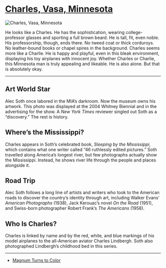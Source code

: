 # [Charles, Vasa, Minnesota](http://artstories.artsmia.org/#/o/105014)
![Charles, Vasa, Minnesota](http://api.artsmia.org/images/105014/large.jpg)

He looks like a Charles. He has the sophistication, wearing college-professor glasses and sporting a full brown beard. He is tall, fit, even noble. His professorship, though, ends there. No tweed coat or thick corduroys. No leather-bound books or chapel spires in the background. Charles seems more like a Charlie. He is happy and playful, even in this bleak environment, displaying his toy airplanes with innocent joy. Whether Charles or Charlie, this Minnesota man is truly appealing and likeable. He is also alone. But that is absolutely okay.

---

## Art World Star

Alec Soth once labored in the MIA’s darkroom. Now the museum owns his artwork. This photo was displayed at the 2004 Whitney Biennial and in the advertising for the show. A *New York Times* reviewer singled out Soth as a “discovery.” The rest is history.

## Where’s the Mississippi?

Charles appears in Soth’s celebrated book, *Sleeping by the Mississippi*, which contains what one writer called “46 ruthlessly edited pictures.” Soth travelled along America’s longest river, but few photographs actually show the Mississippi. Instead, he shows river life through the people and places alongside it.

## Road Trip

Alec Soth follows a long line of artists and writers who took to the American roads to discover the country’s identity through art, including Walker Evans’ *American Photographs* (1938), Jack Kerouac’s novel *On the Road* (1951), and Swiss-born photographer Robert Frank’s *The Americans* (1958).

## Who Is Charles?

Charles is linked by name and by the red, white, and blue markings of his model airplanes to the all-American aviator Charles Lindbergh. Soth also photographed Lindbergh’s childhood bed in this series.

---

* [Magnum Turns to Color](../stories/magnum-turns-to-color.md)
